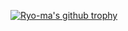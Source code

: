 [![Ryo-ma's github trophy](https://github-profile-trophy.vercel.app/?username=dasari-mohana&row=1)](https://github.com/ryo-ma/github-profile-trophy)
